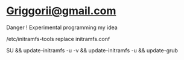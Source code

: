 # Griggorii@gmail.com

Danger ! Experimental programming my idea


/etc/initramfs-tools  replace initramfs.conf


SU  && update-initramfs -u -v && update-initramfs -u && update-grub
